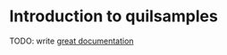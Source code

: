 # Introduction to quilsamples

TODO: write [great documentation](http://jacobian.org/writing/great-documentation/what-to-write/)
